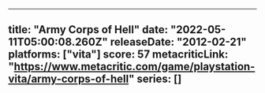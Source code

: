 
---
title: "Army Corps of Hell"
date: "2022-05-11T05:00:08.260Z"
releaseDate: "2012-02-21"
platforms: ["vita"]
score: 57
metacriticLink: "https://www.metacritic.com/game/playstation-vita/army-corps-of-hell"
series: []
---
